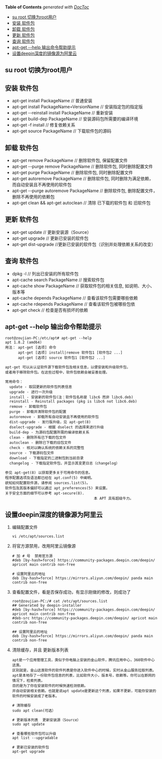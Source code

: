 <!-- START doctoc generated TOC please keep comment here to allow auto update -->
<!-- DON'T EDIT THIS SECTION, INSTEAD RE-RUN doctoc TO UPDATE -->
**Table of Contents**  *generated with [DocToc](https://github.com/thlorenz/doctoc)*

- [su root 切换为root用户](#su-root-%E5%88%87%E6%8D%A2%E4%B8%BAroot%E7%94%A8%E6%88%B7)
- [安装 软件包](#%E5%AE%89%E8%A3%85-%E8%BD%AF%E4%BB%B6%E5%8C%85)
- [卸载 软件包](#%E5%8D%B8%E8%BD%BD-%E8%BD%AF%E4%BB%B6%E5%8C%85)
- [更新 软件包](#%E6%9B%B4%E6%96%B0-%E8%BD%AF%E4%BB%B6%E5%8C%85)
- [查询 软件包](#%E6%9F%A5%E8%AF%A2-%E8%BD%AF%E4%BB%B6%E5%8C%85)
- [apt-get --help  输出命令帮助提示](#apt-get---help--%E8%BE%93%E5%87%BA%E5%91%BD%E4%BB%A4%E5%B8%AE%E5%8A%A9%E6%8F%90%E7%A4%BA)
- [设置deepin深度的镜像源为阿里云](#%E8%AE%BE%E7%BD%AEdeepin%E6%B7%B1%E5%BA%A6%E7%9A%84%E9%95%9C%E5%83%8F%E6%BA%90%E4%B8%BA%E9%98%BF%E9%87%8C%E4%BA%91)

<!-- END doctoc generated TOC please keep comment here to allow auto update -->

## su root 切换为root用户

## 安装 软件包
- apt-get install PackageName // 普通安装
- apt-get install PackageName=VersionName // 安装指定包的指定版
- apt-get --reinstall install PackageName // 重新安装
- apt-get build-dep PackageName // 安装源码包所需要的编译环境
- apt-get -f install // 修复依赖关系
- apt-get source PackageName // 下载软件包的源码

## 卸载 软件包
- apt-get remove PackageName // 删除软件包, 保留配置文件
- apt-get --purge remove PackageName // 删除软件包, 同时删除配置文件
- apt-get purge PackageName // 删除软件包, 同时删除配置文件
- apt-get autoremove PackageName // 删除软件包, 同时删除为满足依赖，而自动安装且不再使用的软件包
- apt-get --purge autoremove PackageName // 删除软件包, 删除配置文件，删除不再使用的依赖包
- apt-get clean && apt-get autoclean // 清除 已下载的软件包 和 旧软件包


## 更新 软件包
- apt-get update // 更新安装源（Source）
- apt-get upgrade // 更新已安装的软件包
- apt-get dist-upgrade //更新已安装的软件包（识别并处理依赖关系的改变）

## 查询 软件包
- dpkg -l // 列出已安装的所有软件包
- apt-cache search PackageName // 搜索软件包
- apt-cache show PackageName // 获取软件包的相关信息, 如说明、大小、版本等
- apt-cache depends PackageName // 查看该软件包需要哪些依赖
- apt-cache rdepends PackageName // 查看该软件包被哪些包依
- apt-get check // 检查是否有损坏的依赖

##  apt-get --help  输出命令帮助提示

```
root@zoujian-PC:/etc/apt# apt-get --help
apt 1.8.2 (amd64)
用法： apt-get [选项] 命令
　　　 apt-get [选项] install|remove 软件包1 [软件包2 ...]
　　　 apt-get [选项] source 软件包1 [软件包2 ...]

apt-get 可以从认证软件源下载软件包及相关信息，以便安装和升级软件包，
或者用于移除软件包。在这些过程中，软件包依赖会被妥善处理。

常用命令：
  update - 取回更新的软件包列表信息
  upgrade - 进行一次升级
  install - 安装新的软件包(注：软件包名称是 libc6 而非 libc6.deb)
  reinstall - Reinstall packages (pkg is libc6 not libc6.deb)
  remove - 卸载软件包
  purge - 卸载并清除软件包的配置
  autoremove - 卸载所有自动安装且不再使用的软件包
  dist-upgrade - 发行版升级，见 apt-get(8)
  dselect-upgrade - 根据 dselect 的选择来进行升级
  build-dep - 为源码包配置所需的编译依赖关系
  clean - 删除所有已下载的包文件
  autoclean - 删除已下载的旧包文件
  check - 核对以确认系统的依赖关系的完整性
  source - 下载源码包文件
  download - 下载指定的二进制包到当前目录
  changelog - 下载指定软件包，并显示其变更日志（changelog）

参见 apt-get(8) 以获取更多关于可用命令的信息。
程序配置选项及语法都已经在 apt.conf(5) 中阐明。
欲知如何配置软件源，请参阅 sources.list(5)。
软件包及其版本偏好可以通过 apt_preferences(5) 来设置。
关于安全方面的细节可以参考 apt-secure(8).
                                         本 APT 具有超级牛力。
```

## 设置deepin深度的镜像源为阿里云

1. 编辑配置文件

   ```
   vi /etc/apt/sources.list
   ```

2. 将官方源禁用，改用阿里云镜像源

   ```
   # 加 # 号  禁用官方源
   #deb [by-hash=force] https://community-packages.deepin.com/deepin/ apricot main contrib non-free
   
   # 设置阿里云的地址
   deb [by-hash=force] https://mirrors.aliyun.com/deepin/ panda main contrib non-free
   ```

   

3. 查看配置文件，看是否保存成功，有显示刚做的修改，则成功了

   ```
   root@zoujian-PC:/# cat /etc/apt/sources.list
   ## Generated by deepin-installer
   #deb [by-hash=force] https://community-packages.deepin.com/deepin/ apricot main contrib non-free
   #deb-src https://community-packages.deepin.com/deepin/ apricot main contrib non-free
   
   ## 设置阿里云的地址
   deb [by-hash=force] https://mirrors.aliyun.com/deepin/ panda main contrib non-free
   ```

4. 清除缓存，并且 更新版本列表

   ```
   apt是一个应用管理工具，类似于你电脑上安装的金山软件，腾讯应用中心，360软件中心这类。
   区别就是，金山这类软件的软件列表是你进入软件中心的时候，实时从金山服务拉取列表。
   apt是本地存了一份软件包信息的列表，比如软件大小，版本号，依赖等。你可以在断网的情况下，检索列表。
   目的是为了你在安装软件的时候快速检测依赖。
   并自动安装相关依赖。也就是说apt update是更新这个列表，如果不更新，可能你安装的软件的时候安装成了老版本。
   ```

   ```
   # 清除缓存
   sudo apt clean(可选）
   
   # 更新版本列表  更新安装源（Source）
   sudo apt update
   
   # 查看哪些软件包可以升级
   apt list --upgradable
   
   # 更新已安装的软件包
   apt-get upgrade
   ```

   
